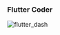 ### Flutter Coder
![flutter_dash](https://github.com/ljyo2o9/ljyo2o9/assets/126755727/0a26c60e-fa3e-4777-9409-4b7c3ad7d071)
